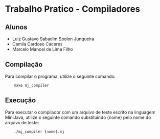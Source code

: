 # Trabalho Pratico - Compiladores

## Alunos

- Luiz Gustavo Sabadim Spolon Junqueira
- Camila Cardoso Cáceres
- Marcelo Manoel de Lima Filho

## Compilação

Para compilar o programa, utilize o seguinte comando:

```shell
    make mj_compiler
```

## Execução

Para executar o compilador com um arquivo de teste escrito na linguagem MiniJava, utilize o seguinte comando substituindo {nome} pelo nome do arquivo de teste:

```shell
    ./mj_compiler {nome}.mj
```
